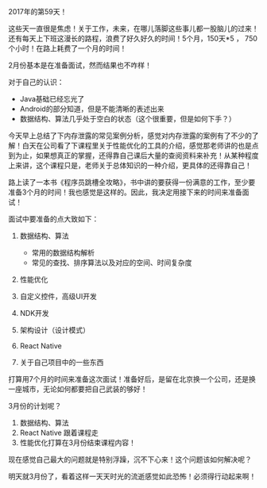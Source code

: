 2017年的第59天！

这些天一直很是焦虑！关于工作，未来，在哪儿落脚这些事儿都一股脑儿的过来！还有每天上下班这漫长的路程，浪费了好久好久的时间！5个月，150天*5 ， 750个小时！在路上耗费了一个月的时间！

2月份基本是在准备面试，然而结果也不咋样！

对于自己的认识：

* Java基础已经忘光了
* Android的部分知道，但是不能清晰的表述出来
* 数据结构、算法几乎处于空白的状态（这个很重要，但是如何下手？）

今天早上总结了下内存泄露的常见案例分析，感觉对内存泄露的案例有了不少的了解！白天在公司看了下课程里关于性能优化的工具的介绍，感觉那老师讲的也是点到为止，如果想真正的掌握，还得靠自己课后大量的查阅资料来补充！从某种程度上来讲，这个课程只是，老师关于总体知识的一种介绍，更具体的还得靠自己！

路上读了一本书《程序员跳槽全攻略》，书中讲的要获得一份满意的工作，至少要准备3个月的时间！我也感觉是这样的。因此，我决定用接下来的时间来准备面试！

面试中要准备的点大致如下：

1. 数据结构、算法
	
	* 常用的数据结构解析
	* 常见的查找、排序算法以及对应的空间、时间复杂度
	
2. 性能优化
	
3. 自定义控件，高级UI开发
4. NDK开发
5. 架构设计（设计模式）
6. React Native 
7. 关于自己项目中的一些东西


打算用7个月的时间来准备这次面试！准备好后，是留在北京换一个公司，还是换一座城市，无论如何都要把自己武装的够好！

3月份的计划呢？

1. 数据结构、算法
2. React Native 跟着课程走
3. 性能优化打算在3月份结束课程内容！

现在感觉自己最大的问题就是特别浮躁，沉不下心来！这个问题该如何解决呢？

明天就3月份了，看着这样一天天时光的流逝感觉如此恐怖！必须得行动起来啊！




